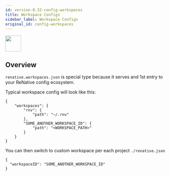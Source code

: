 ```yaml
---
id: version-0.32-config-workspaces
title: Workspace Configs
sidebar_label: Workspace Configs
original_id: config-workspaces
---
```


<img src="https://renative.org/img/ic_configuration.png" width=50 height=50 />

## Overview


`renative.workspaces.json` is special type because it serves and 1st entry to your ReNative config ecosystem.


Typical workspace config will look like this:

```
{
    "workspaces": {
        "rnv": {
            "path": "~/.rnv"
        },
        "SOME_ANOTHER_WORKSPACE_ID": {
            "path": "<WORKSPACE_PATH>"
        }
    }
}
```

You can then switch to custom workspace per each project `./renative.json`

```
{
  "workspaceID": "SOME_ANOTHER_WORKSPACE_ID"
}
```
